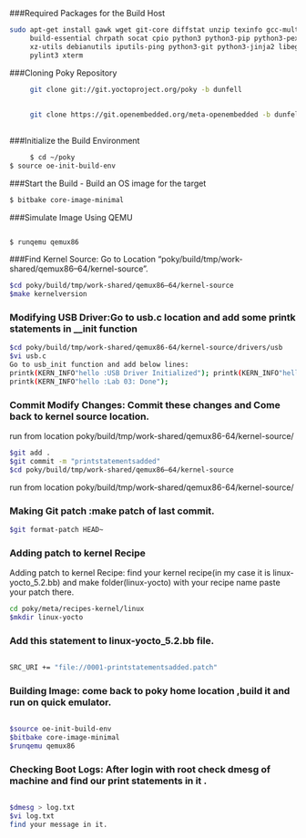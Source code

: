 ###Required Packages for the Build Host

```bash
sudo apt-get install gawk wget git-core diffstat unzip texinfo gcc-multilib \
     build-essential chrpath socat cpio python3 python3-pip python3-pexpect \
     xz-utils debianutils iputils-ping python3-git python3-jinja2 libegl1-mesa libsdl1.2-dev \
     pylint3 xterm
```     

###Cloning Poky Repository
 
```bash     
     git clone git://git.yoctoproject.org/poky -b dunfell
     
     
     git clone https://git.openembedded.org/meta-openembedded -b dunfell
 
 ```
     
###Initialize the Build Environment     
 
```bash
     $ cd ~/poky
$ source oe-init-build-env
```

###Start the Build - Build an OS image for the target

```bash
$ bitbake core-image-minimal
```

###Simulate Image Using QEMU

```bash

$ runqemu qemux86
```

###Find Kernel Source: Go to Location “poky/build/tmp/work-shared/qemux86–64/kernel-source”.

```bash
$cd poky/build/tmp/work-shared/qemux86–64/kernel-source
$make kernelversion
```

### Modifying USB Driver:Go to usb.c location and add some printk statements in __init function


```bash
$cd poky/build/tmp/work-shared/qemux86-64/kernel-source/drivers/usb
$vi usb.c
Go to usb_init function and add below lines:
printk(KERN_INFO"hello :USB Driver Initialized"); printk(KERN_INFO"hello :Patch applied successfully");
printk(KERN_INFO"hello :Lab 03: Done");
```



### Commit Modify Changes: Commit these changes and Come back to kernel source location.

run from location poky/build/tmp/work-shared/qemux86-64/kernel-source/

```bash
$git add .
$git commit -m "printstatementsadded"
$cd poky/build/tmp/work-shared/qemux86–64/kernel-source
```

run from location poky/build/tmp/work-shared/qemux86-64/kernel-source/

### Making Git patch :make patch of last commit.

```bash
$git format-patch HEAD~
```

### Adding patch to kernel Recipe

Adding patch to kernel Recipe: find your kernel recipe(in my case it is linux-yocto_5.2.bb) and make folder(linux-yocto) with your recipe name paste your patch there.

```bash
cd poky/meta/recipes-kernel/linux
$mkdir linux-yocto
```

### Add this statement to linux-yocto_5.2.bb file.

```bash

SRC_URI += "file://0001-printstatementsadded.patch"

```

### Building Image: come back to poky home location ,build it and run on quick emulator.

```bash

$source oe-init-build-env
$bitbake core-image-minimal
$runqemu qemux86

```

### Checking Boot Logs: After login with root check dmesg of machine and find our print statements in it .

```bash

$dmesg > log.txt
$vi log.txt
find your message in it.

```

